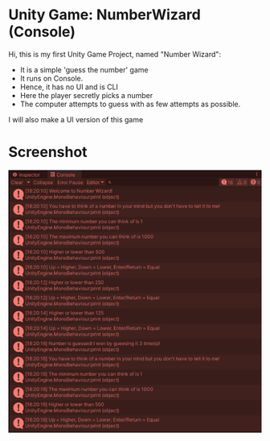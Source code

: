 # Unity Game: NumberWizard (Console)
Hi, this is my first Unity Game Project, named "Number Wizard":
<ul>
<li> It is a simple 'guess the number' game</li>
<li> It runs on Console.</li>
<li> Hence, it has no UI and is CLI </li>
<li> Here the player secretly picks a number</li>
<li> The computer attempts to guess with as few attempts as possible.</li>
</ul>

I will also make a UI version of this game

# Screenshot
<img src="screenshots/NumberWizardConsole.png" />
